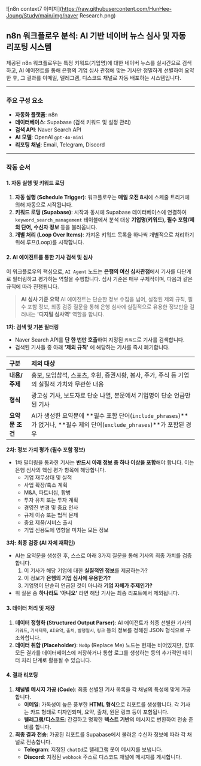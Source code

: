 
![n8n context7 이미지](https://raw.githubusercontent.com/HunHee-Joung/Study/main/img/naver Research.png)

## n8n 워크플로우 분석: AI 기반 네이버 뉴스 심사 및 자동 리포팅 시스템

제공된 n8n 워크플로우는 특정 키워드(기업명)에 대한 네이버 뉴스를 실시간으로 검색하고, AI 에이전트를 통해 은행의 기업 심사 관점에 맞는 기사만 정밀하게 선별하여 요약한 후, 그 결과를 이메일, 텔레그램, 디스코드 채널로 자동 배포하는 시스템입니다.

---

### 주요 구성 요소

-   **자동화 플랫폼**: n8n
-   **데이터베이스**: Supabase (검색 키워드 및 설정 관리)
-   **검색 API**: Naver Search API
-   **AI 모델**: OpenAI `gpt-4o-mini`
-   **리포팅 채널**: Email, Telegram, Discord

---

### 작동 순서

#### 1. 자동 실행 및 키워드 로딩

1.  **자동 실행 (Schedule Trigger)**: 워크플로우는 **매일 오전 8시**에 스케줄 트리거에 의해 자동으로 시작됩니다.
2.  **키워드 로딩 (Supabase)**: 시작과 동시에 Supabase 데이터베이스에 연결하여 `keyword_search_management` 테이블에서 분석 대상 **기업명(키워드), 필수 포함/제외 단어, 수신자 정보** 등을 불러옵니다.
3.  **개별 처리 (Loop Over Items)**: 가져온 키워드 목록을 하나씩 개별적으로 처리하기 위해 루프(Loop)를 시작합니다.

#### 2. AI 에이전트를 통한 기사 검색 및 심사

이 워크플로우의 핵심으로, `AI Agent` 노드는 **은행의 여신 심사관점**에서 기사를 다단계로 필터링하고 평가하는 역할을 수행합니다. 심사 기준은 매우 구체적이며, 다음과 같은 규칙에 따라 진행됩니다.

> **AI 심사 기준 요약**
> AI 에이전트는 단순한 정보 수집을 넘어, 설정된 제외 규칙, 필수 포함 정보, 최종 검증 질문을 통해 은행 심사에 실질적으로 유용한 정보만을 걸러내는 **'디지털 심사역'** 역할을 합니다.

**1차: 검색 및 기본 필터링**
-   Naver Search API를 **단 한 번만 호출**하여 지정된 `키워드`로 기사를 검색합니다.
-   검색된 기사들 중 아래 **'제외 규칙'** 에 해당하는 기사를 즉시 폐기합니다.

| 구분 | 제외 대상 |
| :--- | :--- |
| **내용/주제** | 홍보, 모임참석, 스포츠, 후원, 증권시황, 봉사, 주가, 주식 등 기업의 실질적 가치와 무관한 내용 |
| **형식** | 광고성 기사, 보도자료 단순 나열, 본문에서 기업명이 단순 언급만 된 기사 |
| **요약문 조건** | AI가 생성한 요약문에 **필수 포함 단어(`include_phrases`)**가 없거나, **필수 제외 단어(`exclude_phrases`)**가 포함된 경우 |

**2차: 정보 가치 평가 (필수 포함 정보)**
-   1차 필터링을 통과한 기사는 **반드시 아래 정보 중 하나 이상을 포함**해야 합니다. 이는 은행 심사의 핵심 평가 항목에 해당합니다.
    -   기업 재무상태 및 실적
    -   사업 확장/축소 계획
    -   M&A, 파트너십, 합병
    -   투자 유치 또는 투자 계획
    -   경영진 변경 및 중요 인사
    -   규제 이슈 또는 법적 문제
    -   중요 제품/서비스 출시
    -   기업 신용도에 영향을 미치는 모든 정보

**3차: 최종 검증 (AI 자체 재확인)**
-   AI는 요약문을 생성한 후, 스스로 아래 3가지 질문을 통해 기사의 최종 가치를 검증합니다.
    1.  이 기사가 해당 기업에 대한 **실질적인 정보**를 제공하는가?
    2.  이 정보가 **은행의 기업 심사에 유용한가?**
    3.  기업명이 단순히 언급된 것이 아니라 **기업 자체가 주제인가?**
-   위 질문 중 **하나라도 '아니오'** 라면 해당 기사는 최종 리포트에서 제외됩니다.

#### 3. 데이터 처리 및 저장

1.  **데이터 정형화 (Structured Output Parser)**: AI 에이전트가 최종 선별한 기사의 `키워드`, `기사제목`, `AI요약`, `출처`, `발행일시`, `링크` 등의 정보를 정해진 JSON 형식으로 구조화합니다.
2.  **데이터 취합 (Placeholder)**: `NoOp` (Replace Me) 노드는 현재는 비어있지만, 향후 모든 결과를 데이터베이스에 저장하거나 통합 로그를 생성하는 등의 추가적인 데이터 처리 단계로 활용될 수 있습니다.

#### 4. 결과 리포팅

1.  **채널별 메시지 가공 (Code)**: 최종 선별된 기사 목록을 각 채널의 특성에 맞게 가공합니다.
    -   **이메일**: 가독성이 높은 풍부한 **HTML 형식**으로 리포트를 생성합니다. 각 기사는 카드 형태로 디자인되며, 요약, 출처, 원문 링크 등이 포함됩니다.
    -   **텔레그램/디스코드**: 간결하고 명확한 **텍스트 기반**의 메시지로 변환하여 전송 준비를 합니다.
2.  **최종 결과 전송**: 가공된 리포트를 Supabase에서 불러온 수신자 정보에 따라 각 채널로 전송합니다.
    -   **Telegram**: 지정된 `chatId`로 텔레그램 봇이 메시지를 보냅니다.
    -   **Discord**: 지정된 `webhook` 주소로 디스코드 채널에 메시지를 게시합니다.

